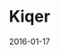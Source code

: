 ---
layout: site
title: "Kiqer"
date: 2016-01-17
categories: [community]
version: 1.3.14
major: 1
minor: 3
patch: 14
slug: kiqer
link: http://kiqer.com/
submitter: lpolepeddi
permalink: /sites/:slug
---